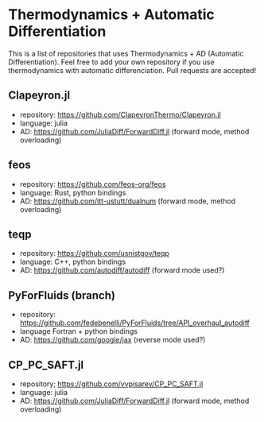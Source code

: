 # Thermodynamics + Automatic Differentiation

This is a list of repositories that uses Thermodynamics + AD (Automatic Differentiation). Feel free to add your own repository if you use thermodynamics with automatic differenciation. Pull requests are accepted! 

## Clapeyron.jl
- repository: https://github.com/ClapeyronThermo/Clapeyron.jl
- language: julia
- AD: https://github.com/JuliaDiff/ForwardDiff.jl (forward mode, method overloading)

## feos
- repository: https://github.com/feos-org/feos
- language: Rust, python bindings
- AD: https://github.com/itt-ustutt/dualnum (forward mode, method overloading)

## teqp
- repository: https://github.com/usnistgov/teqp
- language: C++, python bindings
- AD: https://github.com/autodiff/autodiff (forward mode used?)

## PyForFluids (branch) 
- repository: https://github.com/fedebenelli/PyForFluids/tree/API_overhaul_autodiff
- language Fortran + python bindings
- AD: https://github.com/google/jax (reverse mode used?)

## CP_PC_SAFT.jl
- repository; https://github.com/vvpisarev/CP_PC_SAFT.jl
- language: julia
- AD: https://github.com/JuliaDiff/ForwardDiff.jl (forward mode, method overloading)
